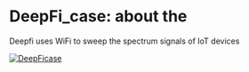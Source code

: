 # DeepFi_case: about the 

Deepfi uses WiFi to sweep the spectrum signals of IoT devices

[![DeepFicase](https://res.cloudinary.com/marcomontalbano/image/upload/v1742966844/video_to_markdown/images/youtube--5LFJD0ImIDo-c05b58ac6eb4c4700831b2b3070cd403.jpg)](https://www.youtube.com/watch?v=HgUtZg6dMHE "DeepFicase")
